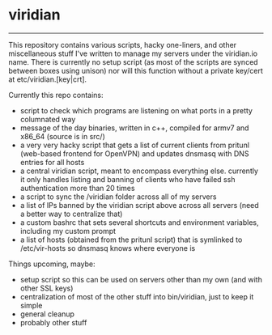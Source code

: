# viridian
----------
This repository contains various scripts, hacky one-liners, and other miscellaneous stuff I've written to manage my servers under the viridian.io name. There is currently no setup script (as most of the scripts are synced between boxes using unison) nor will this function without a private key/cert at etc/viridian.[key|crt]. 

Currently this repo contains:

 - script to check which programs are listening on what ports in a pretty columnated way
 - message of the day binaries, written in c++, compiled for armv7 and x86_64 (source is in src/)
 - a very very hacky script that gets a list of current clients from pritunl (web-based frontend for OpenVPN) and updates dnsmasq with DNS entries for all hosts
 - a central viridian script, meant to encompass everything else. currently it only handles listing and banning of clients who have failed ssh authentication more than 20 times
 - a script to sync the /viridian folder across all of my servers
 - a list of IPs banned by the viridian script above across all servers (need a better way to centralize that)
 - a custom bashrc that sets several shortcuts and environment variables, including my custom prompt
 - a list of hosts (obtained from the pritunl script) that is symlinked to /etc/vir-hosts so dnsmasq knows where everyone is


Things upcoming, maybe:

 - setup script so this can be used on servers other than my own (and with other SSL keys)
 - centralization of most of the other stuff into bin/viridian, just to keep it simple
 - general cleanup
 - probably other stuff
